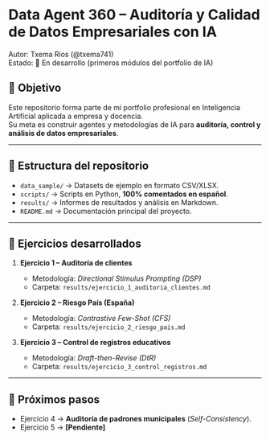 # Data Agent 360 – Auditoría y Calidad de Datos Empresariales con IA
Autor: Txema Ríos (@txema741)  
Estado: 🚧 En desarrollo (primeros módulos del portfolio de IA)  

## 🎯 Objetivo
Este repositorio forma parte de mi portfolio profesional en Inteligencia Artificial aplicada a empresa y docencia.  
Su meta es construir agentes y metodologías de IA para **auditoría, control y análisis de datos empresariales**.  

---

## 📂 Estructura del repositorio
- `data_sample/` → Datasets de ejemplo en formato CSV/XLSX.  
- `scripts/` → Scripts en Python, **100% comentados en español**.  
- `results/` → Informes de resultados y análisis en Markdown.  
- `README.md` → Documentación principal del proyecto.  

---

## 📘 Ejercicios desarrollados
1. **Ejercicio 1 – Auditoría de clientes**  
   - Metodología: *Directional Stimulus Prompting (DSP)*  
   - Carpeta: `results/ejercicio_1_auditoria_clientes.md`  

2. **Ejercicio 2 – Riesgo País (España)**  
   - Metodología: *Contrastive Few-Shot (CFS)*  
   - Carpeta: `results/ejercicio_2_riesgo_pais.md`  

3. **Ejercicio 3 – Control de registros educativos**  
   - Metodología: *Draft-then-Revise (DtR)*  
   - Carpeta: `results/ejercicio_3_control_registros.md`  

---

## 🚀 Próximos pasos
- Ejercicio 4 → **Auditoría de padrones municipales** (*Self-Consistency*).  
- Ejercicio 5 → **[Pendiente]**  

